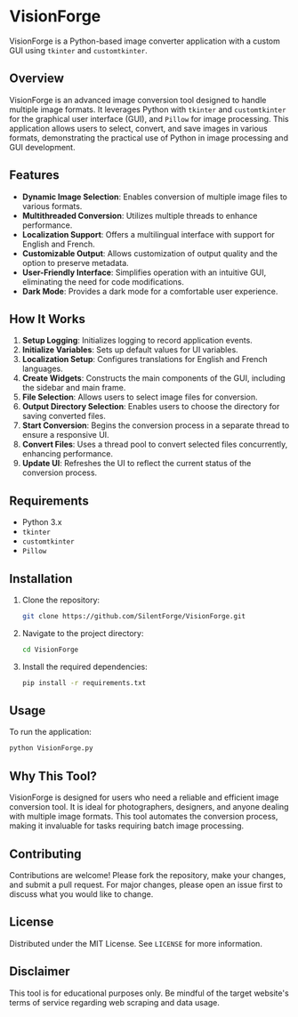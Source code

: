 
# VisionForge

VisionForge is a Python-based image converter application with a custom GUI using `tkinter` and `customtkinter`.

## Overview
VisionForge is an advanced image conversion tool designed to handle multiple image formats. It leverages Python with `tkinter` and `customtkinter` for the graphical user interface (GUI), and `Pillow` for image processing. This application allows users to select, convert, and save images in various formats, demonstrating the practical use of Python in image processing and GUI development.

## Features
- **Dynamic Image Selection**: Enables conversion of multiple image files to various formats.
- **Multithreaded Conversion**: Utilizes multiple threads to enhance performance.
- **Localization Support**: Offers a multilingual interface with support for English and French.
- **Customizable Output**: Allows customization of output quality and the option to preserve metadata.
- **User-Friendly Interface**: Simplifies operation with an intuitive GUI, eliminating the need for code modifications.
- **Dark Mode**: Provides a dark mode for a comfortable user experience.

## How It Works
1. **Setup Logging**: Initializes logging to record application events.
2. **Initialize Variables**: Sets up default values for UI variables.
3. **Localization Setup**: Configures translations for English and French languages.
4. **Create Widgets**: Constructs the main components of the GUI, including the sidebar and main frame.
5. **File Selection**: Allows users to select image files for conversion.
6. **Output Directory Selection**: Enables users to choose the directory for saving converted files.
7. **Start Conversion**: Begins the conversion process in a separate thread to ensure a responsive UI.
8. **Convert Files**: Uses a thread pool to convert selected files concurrently, enhancing performance.
9. **Update UI**: Refreshes the UI to reflect the current status of the conversion process.

## Requirements
- Python 3.x
- `tkinter`
- `customtkinter`
- `Pillow`

## Installation
1. Clone the repository:
   ```bash
   git clone https://github.com/SilentForge/VisionForge.git
   ```
2. Navigate to the project directory:
   ```bash
   cd VisionForge
   ```
3. Install the required dependencies:
   ```bash
   pip install -r requirements.txt
   ```

## Usage
To run the application:
```bash
python VisionForge.py
```

## Why This Tool?
VisionForge is designed for users who need a reliable and efficient image conversion tool. It is ideal for photographers, designers, and anyone dealing with multiple image formats. This tool automates the conversion process, making it invaluable for tasks requiring batch image processing.

## Contributing
Contributions are welcome! Please fork the repository, make your changes, and submit a pull request. For major changes, please open an issue first to discuss what you would like to change.

## License
Distributed under the MIT License. See `LICENSE` for more information.

## Disclaimer
This tool is for educational purposes only. Be mindful of the target website's terms of service regarding web scraping and data usage.
